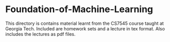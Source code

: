 # Foundation-of-Machine-Learning
This directory is contains material learnt from the CS7545 course taught at Georgia Tech.
Included are homework sets and a lecture in tex format.
Also includes the lectures as pdf files.

